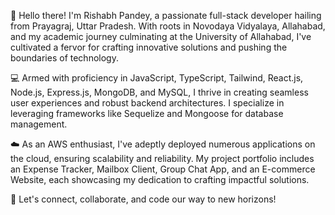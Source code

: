 👋 Hello there! I'm Rishabh Pandey, a passionate full-stack developer hailing from Prayagraj, Uttar Pradesh. With roots in Novodaya Vidyalaya, Allahabad, and my academic journey culminating at the University of Allahabad, I've cultivated a fervor for crafting innovative solutions and pushing the boundaries of technology.

💻 Armed with proficiency in JavaScript, TypeScript, Tailwind, React.js, Node.js, Express.js, MongoDB, and MySQL, I thrive in creating seamless user experiences and robust backend architectures. I specialize in leveraging frameworks like Sequelize and Mongoose for database management.

☁️ As an AWS enthusiast, I've adeptly deployed numerous applications on the cloud, ensuring scalability and reliability. My project portfolio includes an Expense Tracker, Mailbox Client, Group Chat App, and an E-commerce Website, each showcasing my dedication to crafting impactful solutions.

🚀 Let's connect, collaborate, and code our way to new horizons!

<!---
i-m-rishabh/i-m-rishabh is a ✨ special ✨ repository because its `README.md` (this file) appears on your GitHub profile.
You can click the Preview link to take a look at your changes.
--->


